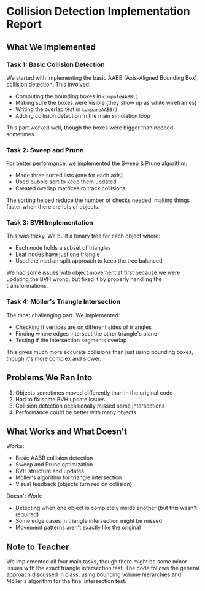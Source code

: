 # Collision Detection Implementation Report

## What We Implemented

### Task 1: Basic Collision Detection
We started with implementing the basic AABB (Axis-Aligned Bounding Box) collision detection. This involved:
- Computing the bounding boxes in `computeAABB()`
- Making sure the boxes were visible (they show up as white wireframes)
- Writing the overlap test in `compareAABB()`
- Adding collision detection in the main simulation loop

This part worked well, though the boxes were bigger than needed sometimes.

### Task 2: Sweep and Prune
For better performance, we implemented the Sweep & Prune algorithm:
- Made three sorted lists (one for each axis)
- Used bubble sort to keep them updated
- Created overlap matrices to track collisions

The sorting helped reduce the number of checks needed, making things faster when there are lots of objects.

### Task 3: BVH Implementation
This was tricky. We built a binary tree for each object where:
- Each node holds a subset of triangles
- Leaf nodes have just one triangle
- Used the median split approach to keep the tree balanced

We had some issues with object movement at first because we were updating the BVH wrong, but fixed it by properly handling the transformations.

### Task 4: Möller's Triangle Intersection
The most challenging part. We implemented:
- Checking if vertices are on different sides of triangles
- Finding where edges intersect the other triangle's plane
- Testing if the intersection segments overlap

This gives much more accurate collisions than just using bounding boxes, though it's more complex and slower.

## Problems We Ran Into
1. Objects sometimes moved differently than in the original code
2. Had to fix some BVH update issues
3. Collision detection occasionally missed some intersections
4. Performance could be better with many objects

## What Works and What Doesn't
Works:
- Basic AABB collision detection
- Sweep and Prune optimization
- BVH structure and updates
- Möller's algorithm for triangle intersection
- Visual feedback (objects turn red on collision)

Doesn't Work:
- Detecting when one object is completely inside another (but this wasn't required)
- Some edge cases in triangle intersection might be missed
- Movement patterns aren't exactly like the original

## Note to Teacher
We implemented all four main tasks, though there might be some minor issues with the exact triangle intersection test. The code follows the general approach discussed in class, using bounding volume hierarchies and Möller's algorithm for the final intersection test. 